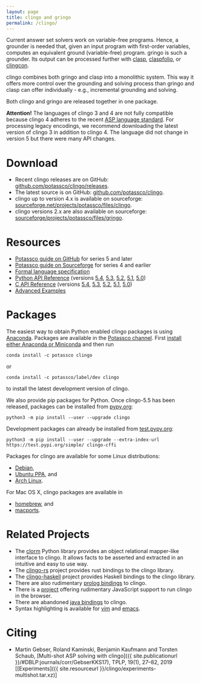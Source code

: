 ```yaml
---
layout: page
title: clingo and gringo
permalink: /clingo/
---
```


Current answer set solvers work on variable-free programs.
Hence, a grounder is needed that, given an input program with first-order variables, computes an equivalent ground (variable-free) program.
gringo is such a grounder.
Its output can be processed further with [clasp](/clasp/), [claspfolio](/labs/claspfolio/), or [clingcon](/clingcon/).

clingo combines both gringo and clasp into a monolithic system.
This way it offers more control over the grounding and solving process than gringo and clasp can offer individually - e.g., incremental grounding and solving.

Both clingo and gringo are released together in one package.

**Attention!** The languages of clingo 3 and 4 are not fully compatible because clingo 4 adheres to the recent [ASP language standard][aspcore].
For processing legacy encodings, we recommend downloading the latest version of clingo 3 in addition to clingo 4.
The language did not change in version 5 but there were many API changes.

# Download

- Recent clingo releases are on GitHub: [github.com/potassco/clingo/releases][clingo-releases].
- The latest source is on GitHub: [github.com/potassco/clingo][clingo-github].
- clingo up to version 4.x is available on sourceforge: [sourceforge.net/projects/potassco/files/clingo][clingo-sf].
- clingo versions 2.x are also available on sourceforge: [sourceforge/projects/potassco/files/gringo][gringo-sf].

# Resources

- [Potassco guide on GitHub][guide-github] for series 5 and later
- [Potassco guide on Sourceforge][guide-sf] for series 4 and earlier
- [Formal language specification][ag]
- [Python API Reference](/clingo/python-api/current/) (versions
  [5.4](/clingo/python-api/5.4/),
  [5.3](/clingo/python-api/5.3/clingo.html),
  [5.2](/clingo/python-api/5.2/clingo.html),
  [5.1](/clingo/python-api/5.1/clingo.html),
  [5.0](/clingo/python-api/5.0/clingo.html))
- [C API Reference](/clingo/c-api/current/) (versions
  [5.4](/clingo/c-api/5.4/),
  [5.3](/clingo/c-api/5.3/),
  [5.2](/clingo/c-api/5.2/),
  [5.1](/clingo/c-api/5.1/),
  [5.0](/clingo/c-api/5.0/))
- [Advanced Examples](/clingo/examples/)

# Packages

The easiest way to obtain Python enabled clingo packages is using [Anaconda][conda].
Packages are available in the [Potassco channel][conda-channel].
First [install either Anaconda or Miniconda][conda-install] and then run

    conda install -c potassco clingo

or

    conda install -c potassco/label/dev clingo

to install the latest development version of clingo.

We also provide pip packages for Python. Once clingo-5.5 has been released,
packages can be installed from [pypy.org](https://pypi.org/user/kaminski/):

    python3 -m pip install --user --upgrade clingo

Development packages can already be installed from [test.pypy.org](https://test.pypi.org/user/kaminski/):

    python3 -m pip install --user --upgrade --extra-index-url https://test.pypi.org/simple/ clingo-cffi

Packages for clingo are available for some Linux distributions:
- [Debian][package-debian],
- [Ubuntu PPA][package-ubuntu], and
- [Arch Linux][package-arch].

For Mac OS X, clingo packages are available in
- [homebrew][package-brew], and
- [macports][package-macports].

# Related Projects

- The [clorm] Python library provides an object relational mapper-like interface to clingo.
  It allows facts to be asserted and extracted in an intuitive and easy to use way.
- The [clingo-rs] project provides rust bindings to the clingo library.
- The [clingo-haskell] project provides Haskell bindings to the clingo library.
- There are also rudimentary [prolog bindings][clingo-pl] to clingo.
- There is a [project][clingo-js] offering rudimentary JavaScript support to run clingo in the browser.
- There are abandoned [java bindings][clingo-java] to clingo.
- Syntax highlighting is available for [vim][clingo-vim] and [emacs][clingo-emacs].

# Citing

- Martin Gebser, Roland Kaminski, Benjamin Kaufmann and Torsten Schaub,
  [Multi-shot ASP solving with clingo]({{ site.publicationurl }}/#DBLP:journals/corr/GebserKKS17), TPLP, 19(1), 27–82, 2019
  \[[Experiments]({{ site.resourceurl }}/clingo/experiments-multishot.tar.xz)\]

[ag]: https://www.cs.utexas.edu/users/vl/papers/AG.pdf
[aspcore]: https://www.mat.unical.it/aspcomp2013/ASPStandardization
[clingo-emacs]: https://github.com/santifa/pasp-mode
[clingo-github]: https://github.com/potassco/clingo
[clingo-haskell]: https://github.com/tsahyt/clingo-haskell
[clingo-java]: https://github.com/clingo4j/clingo4j
[clingo-js]: https://github.com/domoritz/clingo-wasm
[clingo-pl]: https://github.com/JanWielemaker/clingo
[clingo-releases]: https://github.com/potassco/clingo/releases
[clingo-rs]: https://github.com/potassco/clingo-rs
[clingo-sf]: https://sourceforge.net/projects/potassco/files/clingo
[clingo-vim]: https://github.com/rkaminsk/vim-syntax-clingo
[clorm]: https://github.com/daveraja/clorm
[conda-channel]: https://anaconda.org/potassco/clingo
[conda]: https://conda.io
[conda-install]: https://conda.io/projects/conda/en/latest/user-guide/install/index.html
[gringo-sf]: https://sourceforge.net/projects/potassco/files/gringo
[guide-github]: https://github.com/potassco/guide/releases
[guide-sf]: https://sourceforge.net/projects/potassco/files/guide
[package-arch]: https://aur.archlinux.org/packages/clingo
[package-brew]: https://formulae.brew.sh/formula/clingo
[package-debian]: https://packages.debian.org/gringo
[package-macports]: https://www.macports.org/ports.php?by=name&substr=gringo
[package-ubuntu]: https://launchpad.net/~potassco
